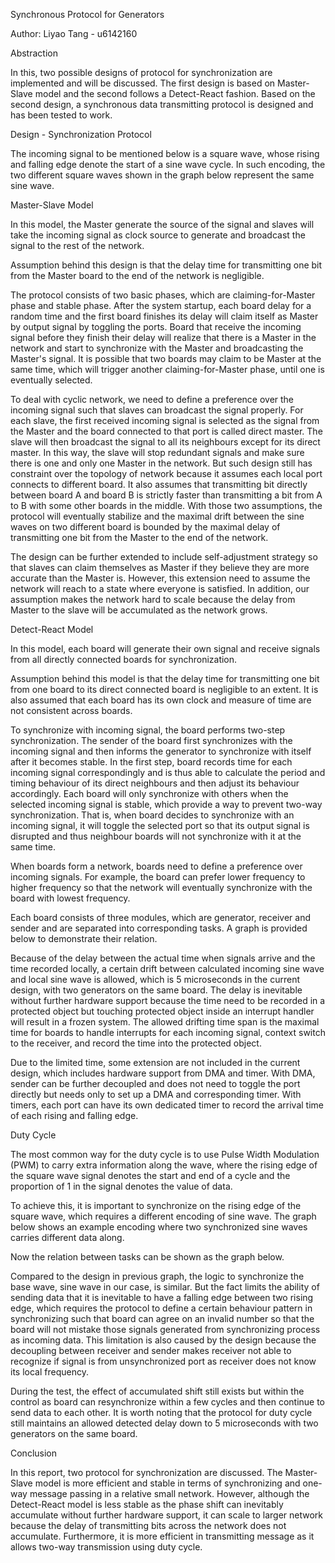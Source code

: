 Synchronous Protocol for Generators

Author: Liyao Tang - u6142160

Abstraction

In this, two possible designs of protocol for synchronization are implemented and will be discussed. The first design is based on Master-Slave model and the second follows a Detect-React fashion. Based on the second design, a synchronous data transmitting protocol is designed and has been tested to work.

Design - Synchronization Protocol

The incoming signal to be mentioned below is a square wave, whose rising and falling edge denote the start of a sine wave cycle. In such encoding, the two different square waves shown in the graph below represent the same sine wave.

 

Master-Slave Model

In this model, the Master generate the source of the signal and slaves will take the incoming signal as clock source to generate and broadcast the signal to the rest of the network.

Assumption behind this design is that the delay time for transmitting one bit from the Master board to the end of the network is negligible. 

The protocol consists of two basic phases, which are claiming-for-Master phase and stable phase. After the system startup, each board delay for a random time and the first board finishes its delay will claim itself as Master by output signal by toggling the ports. Board that receive the incoming signal before they finish their delay will realize that there is a Master in the network and start to synchronize with the Master and broadcasting the Master's signal. It is possible that two boards may claim to be Master at the same time, which will trigger another claiming-for-Master phase, until one is eventually selected.

To deal with cyclic network, we need to define a preference over the incoming signal such that slaves can broadcast the signal properly. For each slave, the first received incoming signal is selected as the signal from the Master and the board connected to that port is called direct master. The slave will then broadcast the signal to all its neighbours except for its direct master. In this way, the slave will stop redundant signals and make sure there is one and only one Master in the network. But such design still has constraint over the topology of network because it assumes each local port connects to different board. It also assumes that transmitting bit directly between board A and board B is strictly faster than transmitting a bit from A to B with some other boards in the middle. With those two assumptions, the protocol will eventually stabilize and the maximal drift between the sine waves on two different board is bounded by the maximal delay of transmitting one bit from the Master to the end of the network. 

The design can be further extended to include self-adjustment strategy so that slaves can claim themselves as Master if they believe they are more accurate than the Master is. However, this extension need to assume the network will reach to a state where everyone is satisfied. In addition, our assumption makes the network hard to scale because the delay from Master to the slave will be accumulated as the network grows.

Detect-React Model

In this model, each board will generate their own signal and receive signals from all directly connected boards for synchronization.

Assumption behind this model is that the delay time for transmitting one bit from one board to its direct connected board is negligible to an extent. It is also assumed that each board has its own clock and measure of time are not consistent across boards.

To synchronize with incoming signal, the board performs two-step synchronization. The sender of the board first synchronizes with the incoming signal and then informs the generator to synchronize with itself after it becomes stable. In the first step, board records time for each incoming signal correspondingly and is thus able to calculate the period and timing behaviour of its direct neighbours and then adjust its behaviour accordingly. Each board will only synchronize with others when the selected incoming signal is stable, which provide a way to prevent two-way synchronization. That is, when board decides to synchronize with an incoming signal, it will toggle the selected port so that its output signal is disrupted and thus neighbour boards will not synchronize with it at the same time. 

When boards form a network, boards need to define a preference over incoming signals. For example, the board can prefer lower frequency to higher frequency so that the network will eventually synchronize with the board with lowest frequency.

Each board consists of three modules, which are generator, receiver and sender and are separated into corresponding tasks. A graph is provided below to demonstrate their relation. 

Because of the delay between the actual time when signals arrive and the time recorded locally, a certain drift between calculated incoming sine wave and local sine wave is allowed, which is 5 microseconds in the current design, with two generators on the same board. The delay is inevitable without further hardware support because the time need to be recorded in a protected object but touching protected object inside an interrupt handler will result in a frozen system. The allowed drifting time span is the maximal time for boards to handle interrupts for each incoming signal, context switch to the receiver, and record the time into the protected object.

Due to the limited time, some extension are not included in the current design, which includes hardware support from DMA and timer. With DMA, sender can be further decoupled and does not need to toggle the port directly but needs only to set up a DMA and corresponding timer. With timers, each port can have its own dedicated timer to record the arrival time of each rising and falling edge.

Duty Cycle

The most common way for the duty cycle is to use Pulse Width Modulation (PWM) to carry extra information along the wave, where the rising edge of the square wave signal denotes the start and end of a cycle and the proportion of 1 in the signal denotes the value of data.

To achieve this, it is important to synchronize on the rising edge of the square wave, which requires a different encoding of sine wave. The graph below shows an example encoding where two synchronized sine waves carries different data along.

 

Now the relation between tasks can be shown as the graph below.

 

Compared to the design in previous graph, the logic to synchronize the base wave, sine wave in our case, is similar. But the fact limits the ability of sending data that it is inevitable to have a falling edge between two rising edge, which requires the protocol to define a certain behaviour pattern in synchronizing such that board can agree on an invalid number so that the board will not mistake those signals generated from synchronizing process as incoming data. This limitation is also caused by the design because the decoupling between receiver and sender makes receiver not able to recognize if signal is from unsynchronized port as receiver does not know its local frequency.

During the test, the effect of accumulated shift still exists but within the control as board can resynchronize within a few cycles and then continue to send data to each other. It is worth noting that the protocol for duty cycle still maintains an allowed detected delay down to 5 microseconds with two generators on the same board.

Conclusion

In this report, two protocol for synchronization are discussed. The Master-Slave model is more efficient and stable in terms of synchronizing and one-way message passing in a relative small network. However, although the Detect-React model is less stable as the phase shift can inevitably accumulate without further hardware support, it can scale to larger network because the delay of transmitting bits across the network does not accumulate. Furthermore, it is more efficient in transmitting message as it allows two-way transmission using duty cycle.
